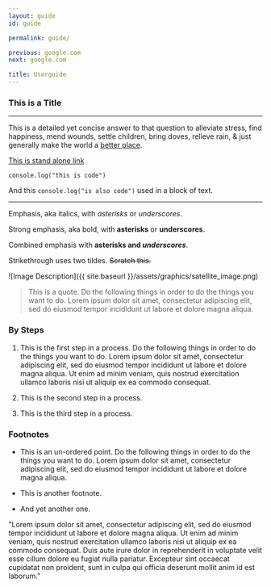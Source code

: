 ```yaml
---
layout: guide
id: guide

permalink: guide/

previous: google.com
next: google.com

title: Userguide
---
```


### This is a Title

---

This is a detailed yet concise answer to that question to alleviate stress, find happiness, mend wounds, settle children, bring doves, relieve rain, & just generally make the world a [better place](notaurl.com).

[This is stand alone link](notaurl.com)

```console.log("this is code")```

And this `console.log("is also code")` used in a block of text.

---

Emphasis, aka italics, with *asterisks* or _underscores_.

Strong emphasis, aka bold, with **asterisks** or __underscores__.

Combined emphasis with **asterisks and _underscores_**.

Strikethrough uses two tildes. ~~Scratch this.~~

![Image Description]({{ site.baseurl }}/assets/graphics/satellite_image.png)

> This is a quote. Do the following things in order to do the things you want to do. Lorem ipsum dolor sit amet, consectetur adipiscing elit, sed do eiusmod tempor incididunt ut labore et dolore magna aliqua. 

### By Steps

1. This is the first step in a process. Do the following things in order to do the things you want to do. Lorem ipsum dolor sit amet, consectetur adipiscing elit, sed do eiusmod tempor incididunt ut labore et dolore magna aliqua. Ut enim ad minim veniam, quis nostrud exercitation ullamco laboris nisi ut aliquip ex ea commodo consequat. 

2. This is the second step in a process.

3. This is the third step in a process.

### Footnotes

- This is an un-ordered point. Do the following things in order to do the things you want to do. Lorem ipsum dolor sit amet, consectetur adipiscing elit, sed do eiusmod tempor incididunt ut labore et dolore magna aliqua. 

- This is another footnote.

- And yet another one.

"Lorem ipsum dolor sit amet, consectetur adipiscing elit, sed do eiusmod tempor incididunt ut labore et dolore magna aliqua. Ut enim ad minim veniam, quis nostrud exercitation ullamco laboris nisi ut aliquip ex ea commodo consequat. Duis aute irure dolor in reprehenderit in voluptate velit esse cillum dolore eu fugiat nulla pariatur. Excepteur sint occaecat cupidatat non proident, sunt in culpa qui officia deserunt mollit anim id est laborum."
